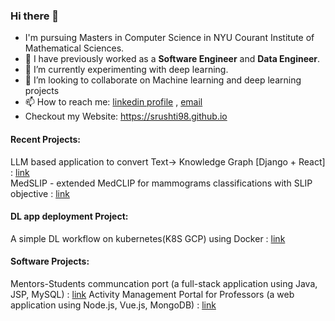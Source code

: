 ### Hi there 👋

- I'm pursuing Masters in Computer Science in NYU Courant Institute of Mathematical Sciences.
- 🔭 I have previously worked as a **Software Engineer** and **Data Engineer**.
- 🌱 I’m currently experimenting with deep learning.
- 👯 I’m looking to collaborate on Machine learning and deep learning projects
- 📫 How to reach me: [linkedin profile](https://www.linkedin.com/in/srushti-pawar-783b91166) , [email](sxp8182@nyu.edu)
-  Checkout my Website: https://srushti98.github.io

#### Recent Projects:
LLM based application to convert Text-> Knowledge Graph [Django + React] : [link](https://github.com/adithyaiyer1999/text2knowledgeGraph)  
MedSLIP - extended MedCLIP for mammograms classifications with SLIP objective : [link](https://github.com/srushti98/Med-SLIP-a-combination-of-MedCLIP-and-SLIP)

#### DL app deployment Project:
A simple DL workflow on kubernetes(K8S GCP) using Docker :  [link](https://github.com/srushti98/ml-kubernetes-mnist)

#### Software Projects:
Mentors-Students communcation port (a full-stack application using Java, JSP, MySQL) : [link](https://github.com/srushti98/Mentors-Student-Bridge-Portal)
Activity Management Portal for Professors (a web application using Node.js, Vue.js, MongoDB) : [link](https://github.com/srushti98/Teachers-Activity-Management-System-Nodejs)


